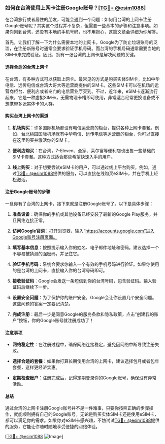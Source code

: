 ### 如何在台湾使用上网卡注册Google账号？[[TG💪+ @esim1088](https://t.me/s/esim1088)]

在台湾旅行或者居住的朋友，可能会遇到一个问题：如何用台湾的上网卡注册Google账号呢？其实这个过程并不复杂，但需要一些基本的步骤和注意事项。如果你刚到台湾，还没有本地的手机号码，也不用担心，这篇文章会详细为你解答。

首先，让我们了解一下为什么需要本地的上网卡。Google为了防止垃圾账号的泛滥，在注册新账号时通常会要求验证手机号码。而台湾的手机号码通常需要当地的SIM卡来完成验证。因此，拥有一张台湾的上网卡是解决问题的关键。

#### 选择合适的台湾上网卡

在台湾，有多种方式可以获取上网卡。最常见的方式是购买实体SIM卡，比如中华电信、远传电信或台湾大哥大等运营商提供的SIM卡。这些SIM卡可以在机场的运营商柜台、便利店或者专门的电信营业厅买到。不过，近年来，eSIM卡逐渐流行起来，它是一种虚拟SIM卡，无需物理卡槽即可使用，非常适合经常更换设备或不想携带多张实体卡的人群。

#### 购买台湾上网卡的渠道

1. **机场购买**：许多国际机场都设有电信运营商的柜台，提供各种上网卡套餐。例如，台北桃园国际机场就有中华电信、远传电信等运营商的柜台，你可以直接在这里购买并激活你的SIM卡。

2. **便利店购买**：在台湾，7-Eleven、全家、莱尔富等便利店也出售一些基础的SIM卡套餐。这种方式适合那些希望快速入手的用户。

3. **线上购买**：对于想要尝试eSIM卡的用户，可以通过线上平台购买。例如，通过[TG💪+ @esim1088](https://t.me/s/esim1088)提供的服务，可以直接在线购买eSIM卡，并在手机上轻松激活。

#### 注册Google账号的步骤

一旦你有了台湾的上网卡，接下来就是注册Google账号了。以下是具体步骤：

1. **准备设备**：确保你的手机或其他设备已经安装了最新的Google Play服务，并且网络连接正常。

2. **访问Google官网**：打开浏览器，输入“https://accounts.google.com”进入Google账号注册页面。

3. **填写基本信息**：按照提示输入你的姓名、电子邮件地址和密码。建议选择一个不容易被猜测的强密码，并记住它。

4. **验证手机号码**：系统会要求你输入一个有效的手机号码进行验证。如果你使用的是台湾的上网卡，直接输入你的台湾号码即可。

5. **接收验证码**：Google会发送一条短信到你的台湾号码，包含验证码。输入验证码后继续下一步。

6. **设置安全问题**：为了保护你的账户安全，Google会让你设置几个安全问题。这些问题的答案一定要记清楚。

7. **完成注册**：最后一步是同意Google的服务条款和隐私政策，点击“创建我的账户”按钮，你的Google账号就注册成功了！

#### 注意事项

- **网络稳定性**：在注册过程中，确保网络连接稳定，避免因网络中断导致注册失败。
  
- **选择合适的套餐**：如果你打算长期使用台湾的上网卡，建议选择包月或者包年套餐，这样更经济实惠。

- **定期检查账户**：注册完成后，记得定期登录你的Google账号，确保没有异常活动。

#### 总结

通过台湾的上网卡注册Google账号并不是一件难事，只要你按照正确的步骤操作，就能顺利拥有自己的Google账号。无论是购买实体SIM卡还是使用eSIM卡，都可以满足你的需求。如果你对eSIM卡感兴趣，不妨试试[TG💪+ @esim1088](https://t.me/s/esim1088)提供的服务，它能让你随时随地享受便捷的网络体验。

[[TG💪+ @esim1088](https://t.me/s/esim1088) ![Image](https://i.postimg.cc/4NQfJmqS/Snipaste-2025-05-13-00-14-12.png)]